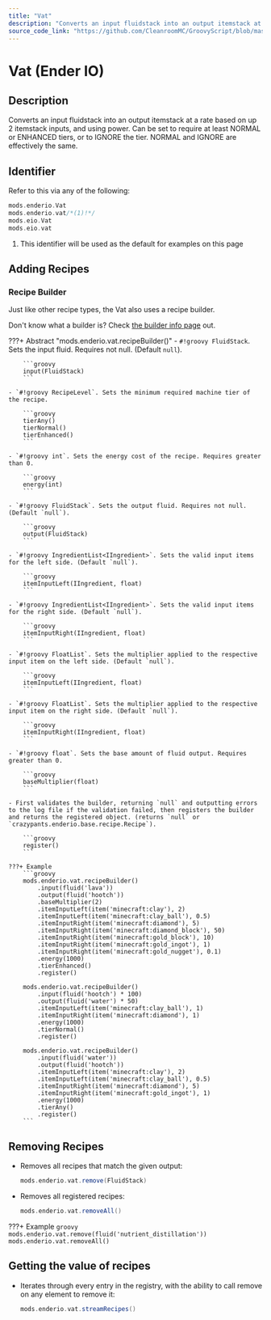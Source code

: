 ```yaml
---
title: "Vat"
description: "Converts an input fluidstack into an output itemstack at a rate based on up 2 itemstack inputs, and using power. Can be set to require at least NORMAL or ENHANCED tiers, or to IGNORE the tier. NORMAL and IGNORE are effectively the same."
source_code_link: "https://github.com/CleanroomMC/GroovyScript/blob/master/src/main/java/com/cleanroommc/groovyscript/compat/mods/enderio/Vat.java"
---
```


# Vat (Ender IO)

## Description

Converts an input fluidstack into an output itemstack at a rate based on up 2 itemstack inputs, and using power. Can be set to require at least NORMAL or ENHANCED tiers, or to IGNORE the tier. NORMAL and IGNORE are effectively the same.

## Identifier

Refer to this via any of the following:

```groovy hl_lines="2"
mods.enderio.Vat
mods.enderio.vat/*(1)!*/
mods.eio.Vat
mods.eio.vat
```

1. This identifier will be used as the default for examples on this page

## Adding Recipes

### Recipe Builder

Just like other recipe types, the Vat also uses a recipe builder.

Don't know what a builder is? Check [the builder info page](../../../groovy/builder.md) out.

???+ Abstract "mods.enderio.vat.recipeBuilder()"
    - `#!groovy FluidStack`. Sets the input fluid. Requires not null. (Default `null`).

        ```groovy
        input(FluidStack)
        ```

    - `#!groovy RecipeLevel`. Sets the minimum required machine tier of the recipe.

        ```groovy
        tierAny()
        tierNormal()
        tierEnhanced()
        ```

    - `#!groovy int`. Sets the energy cost of the recipe. Requires greater than 0.

        ```groovy
        energy(int)
        ```

    - `#!groovy FluidStack`. Sets the output fluid. Requires not null. (Default `null`).

        ```groovy
        output(FluidStack)
        ```

    - `#!groovy IngredientList<IIngredient>`. Sets the valid input items for the left side. (Default `null`).

        ```groovy
        itemInputLeft(IIngredient, float)
        ```

    - `#!groovy IngredientList<IIngredient>`. Sets the valid input items for the right side. (Default `null`).

        ```groovy
        itemInputRight(IIngredient, float)
        ```

    - `#!groovy FloatList`. Sets the multiplier applied to the respective input item on the left side. (Default `null`).

        ```groovy
        itemInputLeft(IIngredient, float)
        ```

    - `#!groovy FloatList`. Sets the multiplier applied to the respective input item on the right side. (Default `null`).

        ```groovy
        itemInputRight(IIngredient, float)
        ```

    - `#!groovy float`. Sets the base amount of fluid output. Requires greater than 0.

        ```groovy
        baseMultiplier(float)
        ```

    - First validates the builder, returning `null` and outputting errors to the log file if the validation failed, then registers the builder and returns the registered object. (returns `null` or `crazypants.enderio.base.recipe.Recipe`).

        ```groovy
        register()
        ```

    ???+ Example
        ```groovy
        mods.enderio.vat.recipeBuilder()
            .input(fluid('lava'))
            .output(fluid('hootch'))
            .baseMultiplier(2)
            .itemInputLeft(item('minecraft:clay'), 2)
            .itemInputLeft(item('minecraft:clay_ball'), 0.5)
            .itemInputRight(item('minecraft:diamond'), 5)
            .itemInputRight(item('minecraft:diamond_block'), 50)
            .itemInputRight(item('minecraft:gold_block'), 10)
            .itemInputRight(item('minecraft:gold_ingot'), 1)
            .itemInputRight(item('minecraft:gold_nugget'), 0.1)
            .energy(1000)
            .tierEnhanced()
            .register()

        mods.enderio.vat.recipeBuilder()
            .input(fluid('hootch') * 100)
            .output(fluid('water') * 50)
            .itemInputLeft(item('minecraft:clay_ball'), 1)
            .itemInputRight(item('minecraft:diamond'), 1)
            .energy(1000)
            .tierNormal()
            .register()

        mods.enderio.vat.recipeBuilder()
            .input(fluid('water'))
            .output(fluid('hootch'))
            .itemInputLeft(item('minecraft:clay'), 2)
            .itemInputLeft(item('minecraft:clay_ball'), 0.5)
            .itemInputRight(item('minecraft:diamond'), 5)
            .itemInputRight(item('minecraft:gold_ingot'), 1)
            .energy(1000)
            .tierAny()
            .register()
        ```



## Removing Recipes

- Removes all recipes that match the given output:

    ```groovy
    mods.enderio.vat.remove(FluidStack)
    ```

- Removes all registered recipes:

    ```groovy
    mods.enderio.vat.removeAll()
    ```

???+ Example
    ```groovy
    mods.enderio.vat.remove(fluid('nutrient_distillation'))
    mods.enderio.vat.removeAll()
    ```

## Getting the value of recipes

- Iterates through every entry in the registry, with the ability to call remove on any element to remove it:

    ```groovy
    mods.enderio.vat.streamRecipes()
    ```
